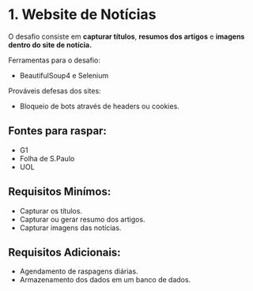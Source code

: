 # 1. Website de Notícias
O desafio consiste em **capturar títulos**, **resumos dos artigos** e **imagens dentro do site de notícia.**

Ferramentas para o desafio: 
- BeautifulSoup4 e Selenium

Prováveis defesas dos sites: 
- Bloqueio de bots através de headers ou cookies.

## Fontes para raspar:
- G1
- Folha de S.Paulo
- UOL

## Requisitos Minímos:
* Capturar os títulos.
* Capturar ou gerar resumo dos artigos.
* Capturar imagens das notícias.

## Requisitos Adicionais:
* Agendamento de raspagens diárias.
* Armazenamento dos dados em um banco de dados.